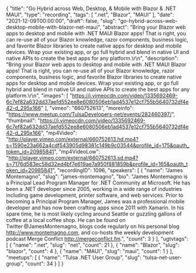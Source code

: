 {
  "title": "Go Hybrid across Web, Desktop, & Mobile with Blazor & .NET MAUI",
  "type": "recording",
  "tags": [
    ".net",
    "Blazor",
    "MAUI"
  ],
  "date": "2021-12-09T00:00:00",
  "draft": false,
  "slug": "go-hybrid-across-web-desktop-mobile-with-blazor-net-maui",
  "abstract": "Bring your Blazor web apps to desktop and mobile with .NET MAUI Blazor apps! That is right, you can re-use all of your Blazor knowledge, razor components, business logic, and favorite Blazor libraries to create native apps for desktop and mobile devices. Wrap your existing app, or go full hybrid and blend in native UI and native APIs to create the best apps for any platform.\r\n",
  "description": "Bring your Blazor web apps to desktop and mobile with .NET MAUI Blazor apps! That is right, you can re-use all of your Blazor knowledge, razor components, business logic, and favorite Blazor libraries to create native apps for desktop and mobile devices. Wrap your existing app, or go full hybrid and blend in native UI and native APIs to create the best apps for any platform.\r\n",
  "images": [
    "https://i.vimeocdn.com/video/1335692469-6c7ef82a632dd37aefd552ee8e6080506eb1ad4537e12cf755b5640732df4e42-d_295x166"
  ],
  "vimeo": "660752613",
  "moreinfo": "https://www.meetup.com/TulsaDevelopers-net/events/282460397/",
  "thumbnail": "https://i.vimeocdn.com/video/1335692469-6c7ef82a632dd37aefd552ee8e6080506eb1ad4537e12cf755b5640732df4e42-d_295x166",
  "mp4Video": "http://player.vimeo.com/external/660752613.hd.mp4?s=1590e23a662a4cdf543905d98381c149b9c03544&profile_id=175&oauth_token_id=20985841",
  "mp4VideoLow": "http://player.vimeo.com/external/660752613.sd.mp4?s=7176d583ec58d32ed4bf7e619ae7a950f881859b&profile_id=165&oauth_token_id=20985841",
  "recordingID": 1096,
  "speakers": [
    {
      "name": "James Montemagno",
      "slug": "james-montemagno",
      "bio": "James Montemagno is a Principal Lead Program Manager for .NET Community at Microsoft. He has been a .NET developer since 2005, working in a wide range of industries including game development, printer software, and web services. Prior to becoming a Principal Program Manager, James was a professional mobile developer and has now been crafting apps since 2011 with Xamarin. In his spare time, he is most likely cycling around Seattle or guzzling gallons of coffee at a local coffee shop. He can be found on Twitter @JamesMontemagno, blogs code regularly on his personal blog http://www.montemagno.com, and co-hosts the weekly development podcast Merge Conflict http://mergeconflict.fm.",
      "count": 3
    }
  ],
  "ugtvtags": [
    {
      "name": ".net",
      "slug": "net",
      "count": 21
    },
    {
      "name": "Blazor",
      "slug": "blazor",
      "count": 4
    },
    {
      "name": "MAUI",
      "slug": "maui",
      "count": 1
    }
  ],
  "meetups": [
    {
      "name": "Tulsa .NET User Group",
      "slug": "tulsa-net-user-group",
      "count": 34
    }
  ]
}